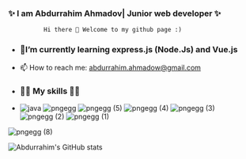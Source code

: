### ✨ I am Abdurrahim Ahmadov| Junior web developer ✨ 




              Hi there 👋 Welcome to my github page :)

- ### 🌱I’m currently learning express.js (Node.Js) and Vue.js
- 📫 How to reach me: abdurrahim.ahmadow@gmail.com
- ### 🧑‍💻 My skills 🧑‍💻
- ![java](https://user-images.githubusercontent.com/42205442/136999238-7d5df575-fae0-4593-92b7-00ddf02a92ea.png) ![pngegg](https://user-images.githubusercontent.com/42205442/136997771-be550478-eb9e-4525-bc12-c23d190cfa17.png) ![pngegg (5)](https://user-images.githubusercontent.com/42205442/136999279-01a43efd-7f32-4968-8070-cd6098a3e60c.png) ![pngegg (4)](https://user-images.githubusercontent.com/42205442/136999315-46a77323-5b0f-447d-9a8d-cfb384706786.png) ![pngegg (3)](https://user-images.githubusercontent.com/42205442/136999348-afd6b6b1-1632-4208-9b91-474fb1e20d42.png) ![pngegg (2)](https://user-images.githubusercontent.com/42205442/136999361-526e7c65-dd51-4cab-b870-04e0dc2155f4.png) ![pngegg (1)](https://user-images.githubusercontent.com/42205442/136999383-e990aeba-6c64-4185-b4c6-c97c06598f36.png)



![pngegg (8)](https://user-images.githubusercontent.com/42205442/137000891-6c18fd03-9fff-4781-8e62-7197a6fae24d.png)


![Abdurrahim's GitHub stats](https://github-readme-stats.vercel.app/api?username=ebdurrehm&theme=blue-green&show_icons=true)



